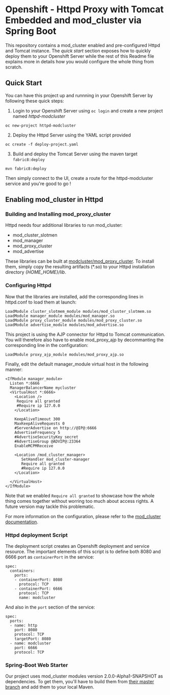 # Openshift - Httpd Proxy with Tomcat Embedded and mod_cluster via Spring Boot
This repository contains a mod_cluster enabled and pre-configured Httpd and Tomcat instance. The *quick start* section exposes how to quickly deploy them to your Openshift Server while the rest of this Readme file explains more in details how you would configure the whole thing from scratch.

## Quick Start
You can have this project up and runnning in your Openshift Server by following these quick steps:

1. Login to your Openshift Server using `oc login` and create a new project named _httpd-modcluster_
```
oc new-project httpd-modcluster
```

2. Deploy the Httpd Server using the YAML script provided
```
oc create -f deploy-project.yaml
```

3. Build and deploy the Tomcat Server using the maven target `fabric8:deploy`
```
mvn fabric8:deploy
```

Then simply connect to the UI, create a route for the httpd-modcluster service and you're good to go !

## Enabling mod_cluster in Httpd
### Building and Installing mod_proxy_cluster
Httpd needs four additional libraries to run mod_cluster:
* mod_cluster_slotmen
* mod_manager
* mod_proxy_cluster
* mod_advertise

These libraries can be built at [modcluster/mod_proxy_cluster](https://github.com/modcluster/mod_proxy_cluster). To install them, simply copy the resulting artifacts (*.so) to your Httpd installation directory _{HOME_HOME}/lib_.

### Configuring Httpd
Now that the libraries are installed, add the corresponding lines in httpd.conf to load them at launch:
```
LoadModule cluster_slotmem_module modules/mod_cluster_slotmem.so
LoadModule manager_module modules/mod_manager.so
LoadModule proxy_cluster_module modules/mod_proxy_cluster.so
LoadModule advertise_module modules/mod_advertise.so
```
This project is using the AJP connector for Httpd to Tomcat communication. You will therefore also have to enable mod_proxy_ajp by decommanting the corresponding line in the configuration:
```
LoadModule proxy_ajp_module modules/mod_proxy_ajp.so
```

Finally, edit the default manager_module virtual host in the following manner:
```
<IfModule manager_module>
  Listen *:6666
  ManagerBalancerName mycluster
  <VirtualHost *:6666>
    <Location />
     Require all granted
     #Require ip 127.0.0
    </Location>

    KeepAliveTimeout 300
    MaxKeepAliveRequests 0
    #ServerAdvertise on http://@IP@:6666
    AdvertiseFrequency 5
    #AdvertiseSecurityKey secret
    #AdvertiseGroup @ADVIP@:23364
    EnableMCPMReceive

    <Location /mod_cluster_manager>
       SetHandler mod_cluster-manager
       Require all granted
       #Require ip 127.0.0
    </Location>

  </VirtualHost>
</IfModule>
```
Note that we enabled `Require all granted` to showcase how the whole thing comes together without worring too much about access rights. A future version may tackle this problematic.

For more information on the configuration, please refer to the [mod_cluster documentation](https://docs.modcluster.io/).

### Httpd deployment Script
The deployment script creates an Openshift deployment and service resource. The important elements of this script is to define both 8080 and 6666 port as `containerPort` in the service:

```
spec:
  containers:
    ports:
    - containerPort: 8080
      protocol: TCP
    - containerPort: 6666
      protocol: TCP
      name: modcluster
```

And also in the `port` section of the service:

```
spec:
  ports: 
  - name: http
    port: 8080
    protocol: TCP
    targetPort: 8080
  - name: modcluster
    port: 6666
    protocol: TCP
```

### Spring-Boot Web Starter
Our project uses mod_cluster modules version 2.0.0-Alpha1-SNAPSHOT as dependencies. To get them, you'll have to build them from [their master branch](https://github.com/modcluster/mod_cluster) and add them to your local Maven.
